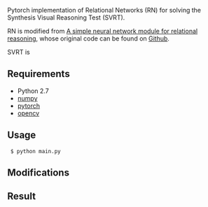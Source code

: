 Pytorch implementation of Relational Networks (RN) for solving the Synthesis Visual Reasoning Test (SVRT).

RN is modified from [A simple neural network module for relational reasoning](https://arxiv.org/pdf/1706.01427.pdf), whose original code can be found on [Github](https://github.com/kimhc6028/relational-networks).

SVRT is

## Requirements

- Python 2.7
- [numpy](http://www.numpy.org/)
- [pytorch](http://pytorch.org/)
- [opencv](http://opencv.org/)

## Usage

 	 $ python main.py

## Modifications


## Result
